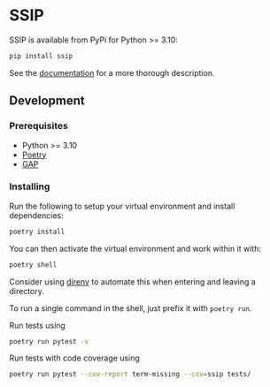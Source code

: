 # SSIP

SSIP is available from PyPi for Python >= 3.10: 

```sh
pip install ssip
```

See the [documentation](https://cqcl.github.io/SSIP/api-docs/) for a more thorough description.


## Development

### Prerequisites

- Python >= 3.10
- [Poetry](https://python-poetry.org/docs/#installation)
- [GAP](https://www.gap-system.org)


### Installing

Run the following to setup your virtual environment and install dependencies:

```sh
poetry install
```


You can then activate the virtual environment and work within it with:

```sh
poetry shell
```

Consider using [direnv](https://github.com/direnv/direnv/wiki/Python#poetry) to
automate this when entering and leaving a directory.

To run a single command in the shell, just prefix it with `poetry run`.

Run tests using

```sh
poetry run pytest -v
```

Run tests with code coverage using

```sh
poetry run pytest --cov-report term-missing --cov=ssip tests/
```